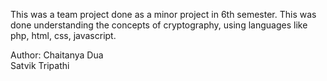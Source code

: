 This was a team project done as a minor project in 6th semester.
This was done understanding the concepts of cryptography, using languages like php, html, css, javascript. 

Author:
Chaitanya Dua
<br>
Satvik Tripathi
